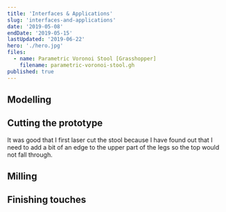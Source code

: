 ```yaml
---
title: 'Interfaces & Applications'
slug: 'interfaces-and-applications'
date: '2019-05-08'
endDate: '2019-05-15'
lastUpdated: '2019-06-22'
hero: './hero.jpg'
files:
  - name: Parametric Voronoi Stool [Grasshopper]
    filename: parametric-voronoi-stool.gh
published: true
---
```


## Modelling

## Cutting the prototype

It was good that I first laser cut the stool because I have found out that I need to add a bit of an edge to the upper part of the legs so the top would not fall through.

## Milling

## Finishing touches
